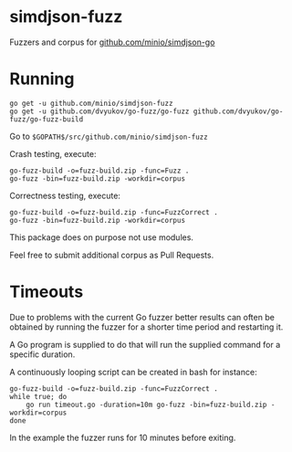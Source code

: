 # simdjson-fuzz

Fuzzers and corpus for [github.com/minio/simdjson-go](https://github.com/minio/simdjson-go)

# Running

```
go get -u github.com/minio/simdjson-fuzz
go get -u github.com/dvyukov/go-fuzz/go-fuzz github.com/dvyukov/go-fuzz/go-fuzz-build
```

Go to `$GOPATH$/src/github.com/minio/simdjson-fuzz`

Crash testing, execute:
```
go-fuzz-build -o=fuzz-build.zip -func=Fuzz .
go-fuzz -bin=fuzz-build.zip -workdir=corpus
```

Correctness testing, execute:
```
go-fuzz-build -o=fuzz-build.zip -func=FuzzCorrect .
go-fuzz -bin=fuzz-build.zip -workdir=corpus
```

This package does on purpose not use modules.

Feel free to submit additional corpus as Pull Requests.

# Timeouts

Due to problems with the current Go fuzzer better results can often be obtained by running the fuzzer for
a shorter time period and restarting it.

A Go program is supplied to do that will run the supplied command for a specific duration.

A continuously looping script can be created in bash for instance:

```
go-fuzz-build -o=fuzz-build.zip -func=FuzzCorrect .
while true; do
    go run timeout.go -duration=10m go-fuzz -bin=fuzz-build.zip -workdir=corpus
done
```

In the example the fuzzer runs for 10 minutes before exiting.
